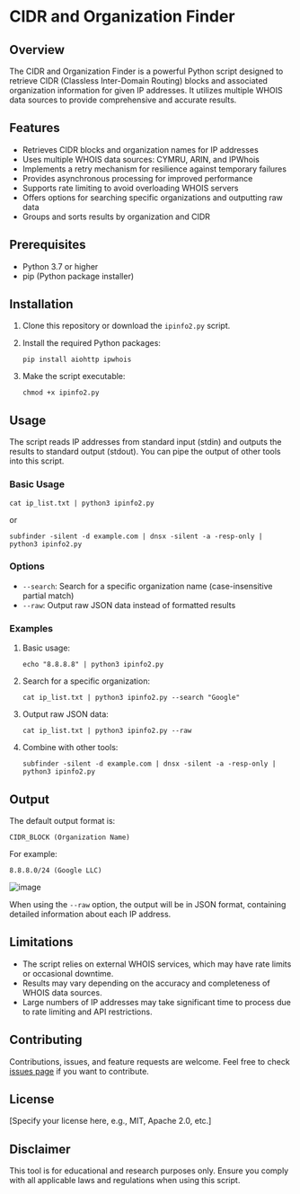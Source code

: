 # CIDR and Organization Finder

## Overview

The CIDR and Organization Finder is a powerful Python script designed to retrieve CIDR (Classless Inter-Domain Routing) blocks and associated organization information for given IP addresses. It utilizes multiple WHOIS data sources to provide comprehensive and accurate results.

## Features

- Retrieves CIDR blocks and organization names for IP addresses
- Uses multiple WHOIS data sources: CYMRU, ARIN, and IPWhois
- Implements a retry mechanism for resilience against temporary failures
- Provides asynchronous processing for improved performance
- Supports rate limiting to avoid overloading WHOIS servers
- Offers options for searching specific organizations and outputting raw data
- Groups and sorts results by organization and CIDR

## Prerequisites

- Python 3.7 or higher
- pip (Python package installer)

## Installation

1. Clone this repository or download the `ipinfo2.py` script.

2. Install the required Python packages:

   ```
   pip install aiohttp ipwhois
   ```

3. Make the script executable:

   ```
   chmod +x ipinfo2.py
   ```

## Usage

The script reads IP addresses from standard input (stdin) and outputs the results to standard output (stdout). You can pipe the output of other tools into this script.

### Basic Usage

```
cat ip_list.txt | python3 ipinfo2.py
```

or

```
subfinder -silent -d example.com | dnsx -silent -a -resp-only | python3 ipinfo2.py
```

### Options

- `--search`: Search for a specific organization name (case-insensitive partial match)
- `--raw`: Output raw JSON data instead of formatted results

### Examples

1. Basic usage:
   ```
   echo "8.8.8.8" | python3 ipinfo2.py
   ```

2. Search for a specific organization:
   ```
   cat ip_list.txt | python3 ipinfo2.py --search "Google"
   ```

3. Output raw JSON data:
   ```
   cat ip_list.txt | python3 ipinfo2.py --raw
   ```

4. Combine with other tools:
   ```
   subfinder -silent -d example.com | dnsx -silent -a -resp-only | python3 ipinfo2.py
   ```

## Output

The default output format is:

```
CIDR_BLOCK (Organization Name)
```

For example:
```
8.8.8.0/24 (Google LLC)
```

![image](https://github.com/user-attachments/assets/d8096759-dd8d-4bfd-a26b-765831cb0a4f)


When using the `--raw` option, the output will be in JSON format, containing detailed information about each IP address.

## Limitations

- The script relies on external WHOIS services, which may have rate limits or occasional downtime.
- Results may vary depending on the accuracy and completeness of WHOIS data sources.
- Large numbers of IP addresses may take significant time to process due to rate limiting and API restrictions.

## Contributing

Contributions, issues, and feature requests are welcome. Feel free to check [issues page](link-to-your-issues-page) if you want to contribute.

## License

[Specify your license here, e.g., MIT, Apache 2.0, etc.]

## Disclaimer

This tool is for educational and research purposes only. Ensure you comply with all applicable laws and regulations when using this script.
